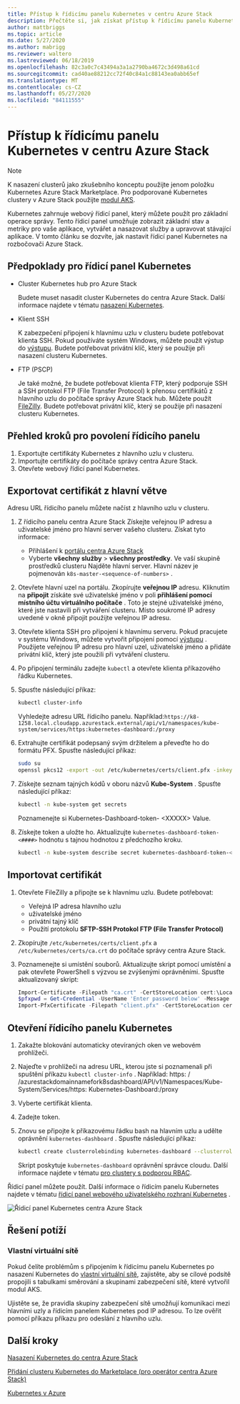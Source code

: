 ```yaml
---
title: Přístup k řídicímu panelu Kubernetes v centru Azure Stack
description: Přečtěte si, jak získat přístup k řídicímu panelu Kubernetes v centru Azure Stack.
author: mattbriggs
ms.topic: article
ms.date: 5/27/2020
ms.author: mabrigg
ms.reviewer: waltero
ms.lastreviewed: 06/18/2019
ms.openlocfilehash: 82c3a0c7c43494a3a1a2790ba4672c3d498a61cd
ms.sourcegitcommit: cad40ae88212cc72f40c84a1c88143ea0abb65ef
ms.translationtype: MT
ms.contentlocale: cs-CZ
ms.lasthandoff: 05/27/2020
ms.locfileid: "84111555"
---
```

# <a name="access-the-kubernetes-dashboard-in-azure-stack-hub"></a>Přístup k řídicímu panelu Kubernetes v centru Azure Stack 

> [!Note]   
> K nasazení clusterů jako zkušebního konceptu použijte jenom položku Kubernetes Azure Stack Marketplace. Pro podporované Kubernetes clustery v Azure Stack použijte [modul AKS](azure-stack-kubernetes-aks-engine-overview.md).

Kubernetes zahrnuje webový řídicí panel, který můžete použít pro základní operace správy. Tento řídicí panel umožňuje zobrazit základní stav a metriky pro vaše aplikace, vytvářet a nasazovat služby a upravovat stávající aplikace. V tomto článku se dozvíte, jak nastavit řídicí panel Kubernetes na rozbočovači Azure Stack.

## <a name="prerequisites-for-kubernetes-dashboard"></a>Předpoklady pro řídicí panel Kubernetes

* Cluster Kubernetes hub pro Azure Stack

    Budete muset nasadit cluster Kubernetes do centra Azure Stack. Další informace najdete v tématu [nasazení Kubernetes](azure-stack-solution-template-kubernetes-deploy.md).

* Klient SSH

    K zabezpečení připojení k hlavnímu uzlu v clusteru budete potřebovat klienta SSH. Pokud používáte systém Windows, můžete použít výstup do [výstupu](https://docs.microsoft.com/azure/marketplace/cloud-partner-portal/virtual-machine/cpp-connect-vm). Budete potřebovat privátní klíč, který se použije při nasazení clusteru Kubernetes.

* FTP (PSCP)

    Je také možné, že budete potřebovat klienta FTP, který podporuje SSH a SSH protokol FTP (File Transfer Protocol) k přenosu certifikátů z hlavního uzlu do počítače správy Azure Stack hub. Můžete použít [FileZilly](https://filezilla-project.org/download.php?type=client). Budete potřebovat privátní klíč, který se použije při nasazení clusteru Kubernetes.

## <a name="overview-of-steps-to-enable-dashboard"></a>Přehled kroků pro povolení řídicího panelu

1.  Exportujte certifikáty Kubernetes z hlavního uzlu v clusteru. 
2.  Importujte certifikáty do počítače správy centra Azure Stack.
2.  Otevřete webový řídicí panel Kubernetes. 

## <a name="export-certificate-from-the-master"></a>Exportovat certifikát z hlavní větve 

Adresu URL řídicího panelu můžete načíst z hlavního uzlu v clusteru.

1. Z řídicího panelu centra Azure Stack Získejte veřejnou IP adresu a uživatelské jméno pro hlavní server vašeho clusteru. Získat tyto informace:

    - Přihlášení k [portálu centra Azure Stack](https://portal.local.azurestack.external/)
    - Vyberte **všechny služby**  >  **všechny prostředky**. Ve vaší skupině prostředků clusteru Najděte hlavní server. Hlavní název je pojmenován `k8s-master-<sequence-of-numbers>` . 

2. Otevřete hlavní uzel na portálu. Zkopírujte **veřejnou IP** adresu. Kliknutím na **připojit** získáte své uživatelské jméno v poli **přihlášení pomocí místního účtu virtuálního počítače** . Toto je stejné uživatelské jméno, které jste nastavili při vytváření clusteru. Místo soukromé IP adresy uvedené v okně připojit použijte veřejnou IP adresu.

3.  Otevřete klienta SSH pro připojení k hlavnímu serveru. Pokud pracujete v systému Windows, můžete vytvořit připojení pomocí [výstupu](https://docs.microsoft.com/azure/marketplace/cloud-partner-portal/virtual-machine/cpp-connect-vm) . Použijete veřejnou IP adresu pro hlavní uzel, uživatelské jméno a přidáte privátní klíč, který jste použili při vytváření clusteru.

4.  Po připojení terminálu zadejte `kubectl` a otevřete klienta příkazového řádku Kubernetes.

5. Spusťte následující příkaz:

    ```Bash   
    kubectl cluster-info 
    ``` 
    Vyhledejte adresu URL řídicího panelu. Například:`https://k8-1258.local.cloudapp.azurestack.external/api/v1/namespaces/kube-system/services/https:kubernetes-dashboard:/proxy`

6.  Extrahujte certifikát podepsaný svým držitelem a převeďte ho do formátu PFX. Spusťte následující příkaz:

    ```Bash  
    sudo su 
    openssl pkcs12 -export -out /etc/kubernetes/certs/client.pfx -inkey /etc/kubernetes/certs/client.key  -in /etc/kubernetes/certs/client.crt -certfile /etc/kubernetes/certs/ca.crt 
    ```

7.  Získejte seznam tajných kódů v oboru názvů **Kube-System** . Spusťte následující příkaz:

    ```Bash  
    kubectl -n kube-system get secrets
    ```

    Poznamenejte si Kubernetes-Dashboard-token- \<XXXXX> Value. 

8.  Získejte token a uložte ho. Aktualizujte `kubernetes-dashboard-token-<####>` hodnotu s tajnou hodnotou z předchozího kroku.

    ```Bash  
    kubectl -n kube-system describe secret kubernetes-dashboard-token-<####>| awk '$1=="token:"{print $2}' 
    ```

## <a name="import-the-certificate"></a>Importovat certifikát

1. Otevřete FileZilly a připojte se k hlavnímu uzlu. Budete potřebovat:

    - Veřejná IP adresa hlavního uzlu
    - uživatelské jméno
    - privátní tajný klíč
    - Použití protokolu **SFTP-SSH Protokol FTP (File Transfer Protocol)**

2. Zkopírujte `/etc/kubernetes/certs/client.pfx` a `/etc/kubernetes/certs/ca.crt` do počítače správy centra Azure Stack.

3. Poznamenejte si umístění souborů. Aktualizujte skript pomocí umístění a pak otevřete PowerShell s výzvou se zvýšenými oprávněními. Spusťte aktualizovaný skript:  

    ```powershell   
    Import-Certificate -Filepath "ca.crt" -CertStoreLocation cert:\LocalMachine\Root 
    $pfxpwd = Get-Credential -UserName 'Enter password below' -Message 'Enter password below' 
    Import-PfxCertificate -Filepath "client.pfx" -CertStoreLocation cert:\CurrentUser\My -Password $pfxpwd.Password 
    ``` 

## <a name="open-the-kubernetes-dashboard"></a>Otevření řídicího panelu Kubernetes 

1. Zakažte blokování automaticky otevíraných oken ve webovém prohlížeči.

2. Najeďte v prohlížeči na adresu URL, kterou jste si poznamenali při spuštění příkazu `kubectl cluster-info` . Například: https: \/ /azurestackdomainnamefork8sdashboard/API/v1/Namespaces/Kube-System/Services/https: Kubernetes-Dashboard:/proxy 
3. Vyberte certifikát klienta.
4. Zadejte token. 
5. Znovu se připojte k příkazovému řádku bash na hlavním uzlu a udělte oprávnění `kubernetes-dashboard` . Spusťte následující příkaz:

    ```Bash  
    kubectl create clusterrolebinding kubernetes-dashboard --clusterrole=cluster-admin --serviceaccount=kube-system:kubernetes-dashboard 
    ``` 

    Skript poskytuje `kubernetes-dashboard` oprávnění správce cloudu. Další informace najdete v tématu [pro clustery s podporou RBAC](https://docs.microsoft.com/azure/aks/kubernetes-dashboard).

Řídicí panel můžete použít. Další informace o řídicím panelu Kubernetes najdete v tématu [řídicí panel webového uživatelského rozhraní Kubernetes](https://kubernetes.io/docs/tasks/access-application-cluster/web-ui-dashboard/) . 

![Řídicí panel Kubernetes centra Azure Stack](media/azure-stack-solution-template-kubernetes-dashboard/azure-stack-kub-dashboard.png)

## <a name="troubleshooting"></a>Řešení potíží

### <a name="custom-virtual-networks"></a>Vlastní virtuální sítě

Pokud čelíte problémům s připojením k řídicímu panelu Kubernetes po nasazení Kubernetes do [vlastní virtuální sítě](https://docs.microsoft.com/azure-stack/user/kubernetes-aks-engine-custom-vnet), zajistěte, aby se cílové podsítě propojili s tabulkami směrování a skupinami zabezpečení sítě, které vytvořil modul AKS.

Ujistěte se, že pravidla skupiny zabezpečení sítě umožňují komunikaci mezi hlavními uzly a řídicím panelem Kubernetes pod IP adresou. To lze ověřit pomocí příkazu příkazu pro odeslání z hlavního uzlu.

## <a name="next-steps"></a>Další kroky 

[Nasazení Kubernetes do centra Azure Stack](azure-stack-solution-template-kubernetes-deploy.md)  

[Přidání clusteru Kubernetes do Marketplace (pro operátor centra Azure Stack)](../operator/azure-stack-solution-template-kubernetes-cluster-add.md)  

[Kubernetes v Azure](https://docs.microsoft.com/azure/container-service/kubernetes/container-service-kubernetes-walkthrough)  
